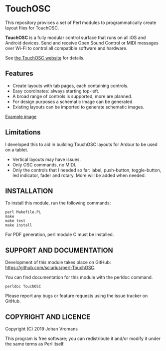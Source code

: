 # TouchOSC

This repository provices a set of Perl modules to programmatically
create layout files for TouchOSC.

**TouchOSC** is a fully modular control surface that runs on all iOS and
Android devices. Send and receive Open Sound Control or MIDI messages
over Wi-Fi to control all compatible software and hardware.

See [the TouchOSC website](https://hexler.net/products/touchosc) for
details.

## Features

* Create layouts with tab pages, each containing controls.
* Easy coordinates: always starting top-left.
* A broad range of controls is supported, more are planned.
* For design purposes a schematic image can be generated.
* Existing layouts can be imported to generate schematic images.

[Example image](example.png)

## Limitations

I developed this to aid in building TouchOSC layouts for Ardour to be
used on a tablet.

* Vertical layouts may have issues.
* Only OSC commands, no MIDI.
* Only the controls that I needed so far: label, push-button,
  toggle-button, led indicator, fader and rotary. More will be added
  when needed.

## INSTALLATION

To install this module, run the following commands:

	perl Makefile.PL
	make
	make test
	make install

For PDF generation, perl module C<Cairo> must be installed.

## SUPPORT AND DOCUMENTATION

Development of this module takes place on GitHub:
https://github.com/sciurius/perl-TouchOSC.

You can find documentation for this module with the perldoc command.

    perldoc TouchOSC

Please report any bugs or feature requests using the issue tracker on
GitHub.

## COPYRIGHT AND LICENCE

Copyright (C) 2019 Johan Vromans

This program is free software; you can redistribute it and/or modify it
under the same terms as Perl itself.

